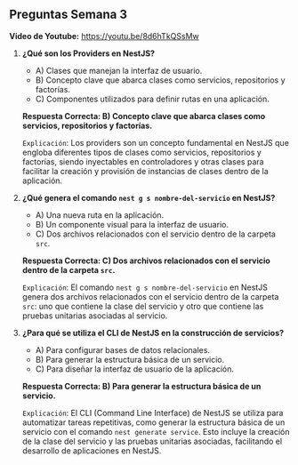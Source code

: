 ## Preguntas Semana 3

**Video de Youtube:** https://youtu.be/8d6hTkQSsMw 


1. **¿Qué son los Providers en NestJS?**

   - A) Clases que manejan la interfaz de usuario.
   - B) Concepto clave que abarca clases como servicios, repositorios y factorías.
   - C) Componentes utilizados para definir rutas en una aplicación.

   **Respuesta Correcta: B) Concepto clave que abarca clases como servicios, repositorios y factorías.**

   `Explicación`: Los providers son un concepto fundamental en NestJS que engloba diferentes tipos de clases como servicios, repositorios y factorías, siendo inyectables en controladores y otras clases para facilitar la creación y provisión de instancias de clases dentro de la aplicación.

2. **¿Qué genera el comando `nest g s nombre-del-servicio` en NestJS?**
   - A) Una nueva ruta en la aplicación.
   - B) Un componente visual para la interfaz de usuario.
   - C) Dos archivos relacionados con el servicio dentro de la carpeta `src`.

   **Respuesta Correcta: C) Dos archivos relacionados con el servicio dentro de la carpeta `src`.**

   `Explicación`: El comando `nest g s nombre-del-servicio` en NestJS genera dos archivos relacionados con el servicio dentro de la carpeta `src`: uno que contiene la clase del servicio y otro que contiene las pruebas unitarias asociadas al servicio.

3. **¿Para qué se utiliza el CLI de NestJS en la construcción de servicios?**
   - A) Para configurar bases de datos relacionales.
   - B) Para generar la estructura básica de un servicio.
   - C) Para diseñar la interfaz de usuario de la aplicación.

   **Respuesta Correcta: B) Para generar la estructura básica de un servicio.**

   `Explicación`: El CLI (Command Line Interface) de NestJS se utiliza para automatizar tareas repetitivas, como generar la estructura básica de un servicio con el comando `nest generate service`. Esto incluye la creación de la clase del servicio y las pruebas unitarias asociadas, facilitando el desarrollo de aplicaciones en NestJS.
